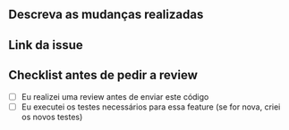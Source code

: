 ## Descreva as mudanças realizadas

## Link da issue

## Checklist antes de pedir a review


- [ ] Eu realizei uma review antes de enviar este código
- [ ] Eu executei os testes necessários para essa feature (se for nova, criei os novos testes)
